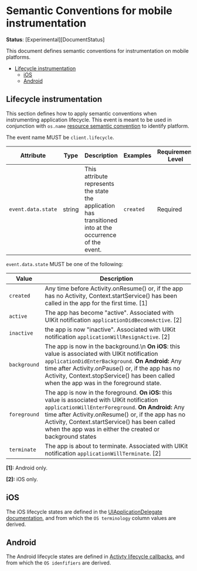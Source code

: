 # Semantic Conventions for mobile instrumentation

**Status**: [Experimental][DocumentStatus]

This document defines semantic conventions for instrumentation on mobile platforms.

<!-- toc -->

- [Lifecycle instrumentation](#lifecycle-instrumentation)
    + [iOS](#ios)
    + [Android](#android)

<!-- tocstop -->

## Lifecycle instrumentation

This section defines how to apply semantic conventions when instrumenting application lifecycle.
This event is meant to be used in conjunction with `os.name` [resource semantic convention](/docs/resource/os.md) to identify platform.

<!-- semconv mobile-lifecycle-events -->
The event name MUST be `client.lifecycle`.

| Attribute  | Type | Description  | Examples  | Requirement Level |
|---|---|---|---|---|
| `event.data.state` | string | This attribute represents the state the application has transitioned into at the occurrence of the event. | `created` | Required |

`event.data.state` MUST be one of the following:

| Value  | Description |
|---|---|
| `created` | Any time before Activity.onResume() or, if the app has no Activity, Context.startService() has been called in the app for the first time. [1] |
| `active` | The app has become "active". Associated with UIKit notification `applicationDidBecomeActive`. [2] |
| `inactive` | the app is now "inactive". Associated with UIKit notification `applicationWillResignActive`. [2] |
| `background` | The app is now in the background.\n **On iOS**: this value is associated with UIKit notification `applicationDidEnterBackground`. **On Android:** Any time after Activity.onPause() or, if the app has no Activity, Context.stopService() has been called when the app was in the foreground state. |
| `foreground` | The app is now in the foreground.  **On iOS:** this value is associated with UIKit notification `applicationWillEnterForeground`. **On Android:** Any time after Activity.onResume() or, if the app has no Activity, Context.startService() has been called when the app was in either the created or background states |
| `terminate` | The app is about to terminate. Associated with UIKit notification `applicationWillTerminate`. [2] |

**[1]:** Android only.

**[2]:** iOS only.
<!-- endsemconv -->

## iOS

The iOS lifecycle states are defined in the [UIApplicationDelegate documentation](https://developer.apple.com/documentation/uikit/uiapplicationdelegate#1656902),
and from which the `OS terminology` column values are derived.

## Android

The Android lifecycle states are defined in [Activty lifecycle callbacks](https://developer.android.com/guide/components/activities/activity-lifecycle#lc), and from which the `OS idenfifiers` are derived.
